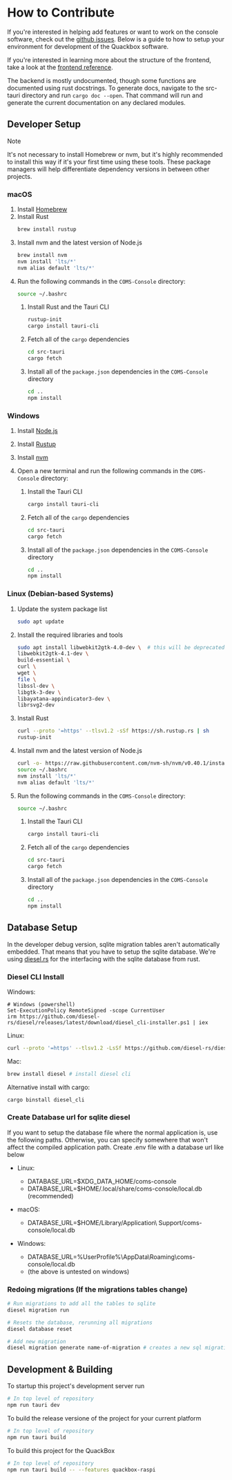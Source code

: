 # How to Contribute
If you're interested in helping add features or want to work on the console software, check out the [github issues](https://github.com/rit-coms/COMS-Console/issues). Below is a guide to how to setup your environment for development of the Quackbox software.

If you're interested in learning more about the structure of the frontend, take a look at the [frontend reference](src/README.md).

The backend is mostly undocumented, though some functions are documented using rust docstrings. To generate docs, navigate to the src-tauri directory and run `cargo doc --open`. That command will run and generate the current documentation on any declared modules.

## Developer Setup
> [!NOTE]
> It's not necessary to install Homebrew or nvm, but it's highly recommended to install this way if it's your first time using these tools. These package managers will help differentiate dependency versions in between other projects.
### macOS

1. Install [Homebrew](https://brew.sh/)
2. Install Rust
    ```bash
    brew install rustup
    ```
3. Install nvm and the latest version of Node.js
    ```bash
    brew install nvm
    nvm install 'lts/*'
    nvm alias default 'lts/*'
    ```
4. Run the following commands in the `COMS-Console` directory:
    ```bash
    source ~/.bashrc
    ```
   1. Install Rust and the Tauri CLI
        ```bash
        rustup-init
        cargo install tauri-cli
        ```
   2. Fetch all of the `cargo` dependencies
        ```bash
        cd src-tauri
        cargo fetch
        ```
   3. Install all of the `package.json` dependencies in the `COMS-Console` directory
        ```bash
        cd ..
        npm install
        ```

### Windows

1. Install [Node.js](https://nodejs.org/en/download/package-manager)
2. Install [Rustup](https://www.rust-lang.org/tools/install)
3. Install [nvm](https://github.com/coreybutler/nvm-windows/releases)
4. Open a new terminal and run the following commands in the `COMS-Console` directory:

   1. Install the Tauri CLI
        ```bash
        cargo install tauri-cli
        ```
   2. Fetch all of the `cargo` dependencies
        ```bash
        cd src-tauri
        cargo fetch
        ```
   3. Install all of the `package.json` dependencies in the `COMS-Console` directory
        ```bash
        cd ..
        npm install
        ```

### Linux (Debian-based Systems)
1. Update the system package list
    ```bash
    sudo apt update
    ```
2. Install the required libraries and tools
    ```bash
    sudo apt install libwebkit2gtk-4.0-dev \  # this will be deprecated in the future
    libwebkit2gtk-4.1-dev \
    build-essential \
    curl \
    wget \ 
    file \
    libssl-dev \ 
    libgtk-3-dev \ 
    libayatana-appindicator3-dev \
    librsvg2-dev
    ```
3. Install Rust
    ```bash
    curl --proto '=https' --tlsv1.2 -sSf https://sh.rustup.rs | sh
    rustup-init
    ```
4. Install nvm and the latest version of Node.js
    ```bash
    curl -o- https://raw.githubusercontent.com/nvm-sh/nvm/v0.40.1/install.sh | bash
    source ~/.bashrc
    nvm install 'lts/*'
    nvm alias default 'lts/*'
    ```
5. Run the following commands in the `COMS-Console` directory:
    ```bash
    source ~/.bashrc
    ```
   1. Install the Tauri CLI
        ```bash
        cargo install tauri-cli
        ```
   2. Fetch all of the `cargo` dependencies
        ```bash
        cd src-tauri
        cargo fetch
        ```
   3. Install all of the `package.json` dependencies in the `COMS-Console` directory
        ```bash
        cd ..
        npm install
        ```

## Database Setup
In the developer debug version, sqlite migration tables aren't automatically embedded. That means that you have to setup the sqlite database. We're using [diesel.rs](https://diesel.rs/) for the interfacing with the sqlite database from rust.

### Diesel CLI Install
Windows:
```pwsh
# Windows (powershell)
Set-ExecutionPolicy RemoteSigned -scope CurrentUser
irm https://github.com/diesel-rs/diesel/releases/latest/download/diesel_cli-installer.ps1 | iex
```
Linux:
```sh
curl --proto '=https' --tlsv1.2 -LsSf https://github.com/diesel-rs/diesel/releases/latest/download/diesel_cli-installer.sh | sh
```
Mac:
```sh
brew install diesel # install diesel cli
```

Alternative install with cargo:
```sh
cargo binstall diesel_cli
```

### Create Database url for sqlite diesel
If you want to setup the database file where the normal application is, use the following paths.
Otherwise, you can specify somewhere that won't affect the compiled application path.
Create .env file with a database url like below
- Linux: 
  - DATABASE_URL=$XDG_DATA_HOME/coms-console
  - DATABASE_URL=$HOME/.local/share/coms-console/local.db (recommended)

- macOS: 
  - DATABASE_URL=$HOME/Library/Application\ Support/coms-console/local.db

- Windows: 
  - DATABASE_URL=%UserProfile%\AppData\Roaming\coms-console/local.db
  - (the above is untested on windows)

### Redoing migrations (If the migrations tables change)
```sh
# Run migrations to add all the tables to sqlite
diesel migration run

# Resets the database, rerunning all migrations
diesel database reset 

# Add new migration
diesel migration generate name-of-migration # creates a new sql migration
```


## Development & Building

To startup this project's development server run

```bash
# In top level of repository
npm run tauri dev
```

To build the release versione of the project for your current platform

```bash
# In top level of repository
npm run tauri build
```

To build this project for the QuackBox

```bash
# In top level of repository
npm run tauri build -- --features quackbox-raspi
```